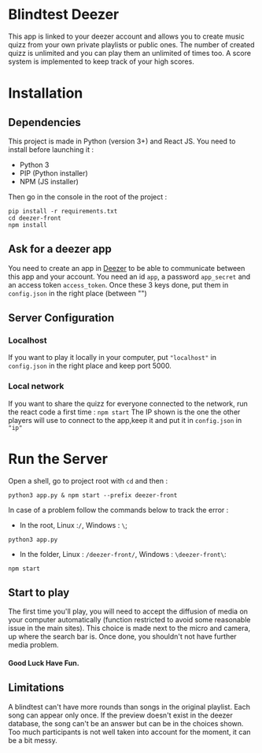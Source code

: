 # Blindtest Deezer

This app is linked to your deezer account and allows you to create music quizz from your own private playlists or public ones.
The number of created quizz is unlimited and you can play them an unlimited of times too. A score system is implemented to keep track of your high scores.

# Installation

## Dependencies

This project is made in Python (version 3+) and React JS. You need to install before launching it :

- Python 3
- PIP (Python installer)
- NPM (JS installer)

Then go in the console in the root of the project :

```
pip install -r requirements.txt
cd deezer-front
npm install
```

## Ask for a deezer app

You need to create an app in [Deezer](https://developers.deezer.com/) to be able to communicate between this app and your account.
You need an id `app`, a password `app_secret` and an access token `access_token`.
Once these 3 keys done, put them in `config.json` in the right place (between "")

## Server Configuration

### Localhost

If you want to play it locally in your computer, put `"localhost"` in `config.json` in the right place and keep port 5000.

### Local network

If you want to share the quizz for everyone connected to the network, run the react code a first time :
`npm start`
The IP shown is the one the other players will use to connect to the app,keep it and put it in `config.json` in `"ip"`

# Run the Server

Open a shell, go to project root with `cd` and then :

```
python3 app.py & npm start --prefix deezer-front
```

In case of a problem follow the commands below to track the error :

- In the root, Linux :`/`, Windows : `\`;

```
python3 app.py
```

- In the folder, Linux : `/deezer-front/`, Windows : `\deezer-front\`:

```
npm start
```

## Start to play

The first time you'll play, you will need to accept the diffusion of media on your computer automatically (function restricted to avoid some reasonable issue in the main sites). This choice is made next to the micro and camera, up where the search bar is.
Once done, you shouldn't not have further media problem.

#### Good Luck Have Fun.

## Limitations

A blindtest can't have more rounds than songs in the original playlist.
Each song can appear only once.
If the preview doesn't exist in the deezer database, the song can't be an answer but can be in the choices shown.
Too much participants is not well taken into account for the moment, it can be a bit messy.
